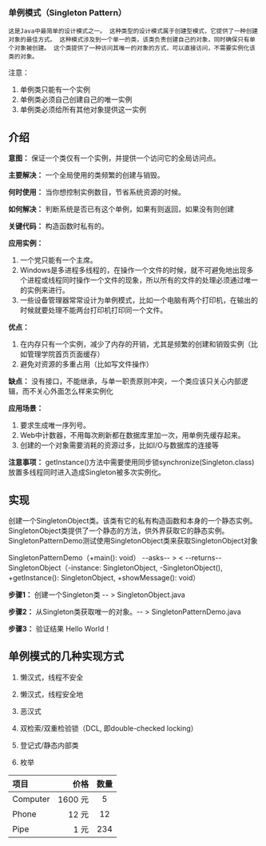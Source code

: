 ### 单例模式（Singleton Pattern）

`这是Java中最简单的设计模式之一。
这种类型的设计模式属于创建型模式，它提供了一种创建对象的最佳方式。
这种模式涉及到一个单一的类，该类负责创建自己的对象，同时确保只有单个对象被创建。
这个类提供了一种访问其唯一的对象的方式，可以直接访问，不需要实例化该类的对象。`

注意：

1. 单例类只能有一个实例
2. 单例类必须自己创建自己的唯一实例
3. 单例类必须给所有其他对象提供这一实例

## 介绍

**意图：** 保证一个类仅有一个实例，并提供一个访问它的全局访问点。

**主要解决：** 一个全局使用的类频繁的创建与销毁。

**何时使用：** 当你想控制实例数目，节省系统资源的时候。

**如何解决：** 判断系统是否已有这个单例，如果有则返回，如果没有则创建

**关键代码：** 构造函数时私有的。

**应用实例：** 

1. 一个党只能有一个主席。
2. Windows是多进程多线程的，在操作一个文件的时候，就不可避免地出现多个进程或线程同时操作一个文件的现象，所以所有的文件的处理必须通过唯一的实例来进行。
3. 一些设备管理器常常设计为单例模式，比如一个电脑有两个打印机，在输出的时候就要处理不能两台打印机打印同一个文件。

**优点：** 

1. 在内存只有一个实例，减少了内存的开销，尤其是频繁的创建和销毁实例（比如管理学院首页页面缓存）
2. 避免对资源的多重占用（比如写文件操作）

**缺点：** 没有接口，不能继承，与单一职责原则冲突，一个类应该只关心内部逻辑，而不关心外面怎么样来实例化

**应用场景：** 

1. 要求生成唯一序列号。
2. Web中计数器，不用每次刷新都在数据库里加一次，用单例先缓存起来。
3. 创建的一个对象需要消耗的资源过多，比如I/O与数据库的连接等

**注意事项：** getInstance()方法中需要使用同步锁synchronize(Singleton.class)放置多线程同时进入造成Singleton被多次实例化。

## 实现

创建一个SingletonObject类。该类有它的私有构造函数和本身的一个静态实例。
SingletonObject类提供了一个静态的方法，供外界获取它的静态实例。
SingletonPatternDemo测试使用SingletonObject类来获取SingletonObject对象

SingletonPatternDemo（+main(): void）
--asks-- >
< --returns--
SingletonObject（-instance: SingletonObject, -SingletonObject(), +getInstance(): SingletonObject, +showMessage(): void）

**步骤1：** 创建一个Singleton类 -- > SingletonObject.java

**步骤2：** 从Singleton类获取唯一的对象。-- > SingletonPatternDemo.java

**步骤3：** 验证结果 Hello World！

## 单例模式的几种实现方式

1. 懒汉式，线程不安全
    
2. 懒汉式，线程安全地
3. 恶汉式
4. 双检索/双重检验锁（DCL, 即double-checked locking）
5. 登记式/静态内部类
6. 枚举

| 项目      |    价格 | 数量  |
| :-------- | --------:| :--: |
| Computer  | 1600 元 |  5   |
| Phone     |   12 元 |  12  |
| Pipe      |    1 元 | 234  |